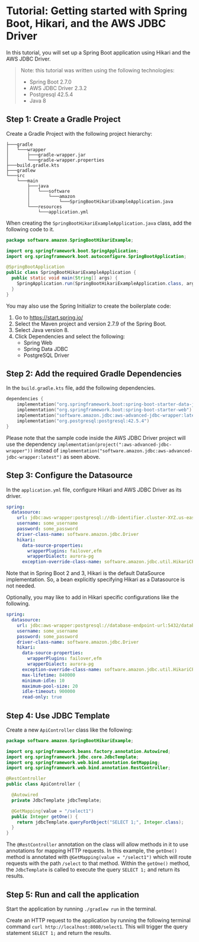# Tutorial: Getting started with Spring Boot, Hikari, and the AWS JDBC Driver

In this tutorial, you will set up a Spring Boot application using Hikari and the AWS JDBC Driver.

> Note: this tutorial was written using the following technologies:
>    - Spring Boot 2.7.0
>    - AWS JDBC Driver 2.3.2
>    - Postgresql 42.5.4
>    - Java 8


## Step 1: Create a Gradle Project
Create a Gradle Project with the following project hierarchy:
```
├───gradle
│   └───wrapper
│       ├───gradle-wrapper.jar
│       └───gradle-wrapper.properties   
├───build.gradle.kts
├───gradlew
└───src
    └───main
        ├───java
        │   └───software
        │       └───amazon
        │           └───SpringBootHikariExampleApplication.java
        └───resources
            └───application.yml
```
When creating the `SpringBootHikariExampleApplication.java` class, add the following code to it.

```java
package software.amazon.SpringBootHikariExample;

import org.springframework.boot.SpringApplication;
import org.springframework.boot.autoconfigure.SpringBootApplication;

@SpringBootApplication
public class SpringBootHikariExampleApplication {
  public static void main(String[] args) {
    SpringApplication.run(SpringBootHikariExampleApplication.class, args);
  }
}
```
You may also use the Spring Initializr to create the boilerplate code:
1. Go to https://start.spring.io/
2. Select the Maven project and version 2.7.9 of the Spring Boot.
3. Select Java version 8.
4. Click Dependencies and select the following:
    - Spring Web
    - Spring Data JDBC
    - PostgreSQL Driver

## Step 2: Add the required Gradle Dependencies

In the `build.gradle.kts` file, add the following dependencies.

```kotlin
dependencies {
	implementation("org.springframework.boot:spring-boot-starter-data-jdbc")
	implementation("org.springframework.boot:spring-boot-starter-web")
	implementation("software.amazon.jdbc:aws-advanced-jdbc-wrapper:latest")
	implementation("org.postgresql:postgresql:42.5.4")
}
```

Please note that the sample code inside the AWS JDBC Driver project will use the dependency `implementation(project(":aws-advanced-jdbc-wrapper"))` instead of `implementation("software.amazon.jdbc:aws-advanced-jdbc-wrapper:latest")` as seen above.

## Step 3: Configure the Datasource

In the `application.yml` file, configure Hikari and AWS JDBC Driver as its driver.

```yaml
spring:
  datasource:
    url: jdbc:aws-wrapper:postgresql://db-identifier.cluster-XYZ.us-east-2.rds.amazonaws.com:5432/database-name
    username: some_username
    password: some_password
    driver-class-name: software.amazon.jdbc.Driver
    hikari:
      data-source-properties:
        wrapperPlugins: failover,efm
        wrapperDialect: aurora-pg
      exception-override-class-name: software.amazon.jdbc.util.HikariCPSQLException
```
Note that in Spring Boot 2 and 3, Hikari is the default DataSource implementation. So, a bean explicitly specifying Hikari as a Datasource is not needed.

Optionally, you may like to add in Hikari specific configurations like the following.
```yaml
spring:
  datasource:
    url: jdbc:aws-wrapper:postgresql://database-endpoint-url:5432/database-name
    username: some_username
    password: some_password
    driver-class-name: software.amazon.jdbc.Driver
    hikari:
      data-source-properties:
        wrapperPlugins: failover,efm
        wrapperDialect: aurora-pg
      exception-override-class-name: software.amazon.jdbc.util.HikariCPSQLException
      max-lifetime: 840000
      minimum-idle: 10
      maximum-pool-size: 20
      idle-timeout: 900000
      read-only: true
```


## Step 4: Use JDBC Template 

Create a new `ApiController` class like the following:

```java
package software.amazon.SpringBootHikariExample;

import org.springframework.beans.factory.annotation.Autowired;
import org.springframework.jdbc.core.JdbcTemplate;
import org.springframework.web.bind.annotation.GetMapping;
import org.springframework.web.bind.annotation.RestController;

@RestController
public class ApiController {

  @Autowired
  private JdbcTemplate jdbcTemplate;

  @GetMapping(value = "/select1")
  public Integer getOne() {
    return jdbcTemplate.queryForObject("SELECT 1;", Integer.class);
  }
}
```

The `@RestController` annotation on the class will allow methods in it to use annotations for mapping HTTP requests. 
In this example, the `getOne()` method is annotated with `@GetMapping(value = "/select1")` which will route requests with the path `/select` to that method.
Within the `getOne()` method, the `JdbcTemplate` is called to execute the query `SELECT 1;` and return its results.

## Step 5: Run and call the application

Start the application by running `./gradlew run` in the terminal. 

Create an HTTP request to the application by running the following terminal command `curl http://localhost:8080/select1`.
This will trigger the query statement `SELECT 1;` and return the results.  
